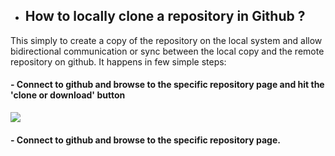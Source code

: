 
- ## **How to locally clone a repository in Github ?**
This simply to create a copy of the repository on the local system and allow bidirectional communication or sync between the local copy and the remote repository on github. It happens in few simple steps:

#### - Connect to github and browse to the specific repository page and hit the 'clone or download' button




![]({{site.baseurl}}/images/cloning_1_.PNG)




#### - Connect to github and browse to the specific repository page.



